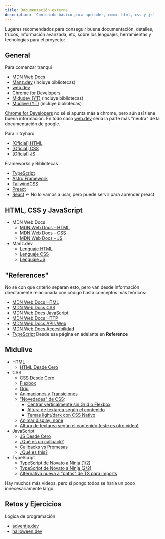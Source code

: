 ```yaml
---
title: Documentación externa
description: 'Contenido básico para aprender, como: html, css y js'
---
```


Lugares recomendados para conseguir buena documentación, detalles, trucos, información avanzada, etc, sobre los lenguajes, herramientas y tecnologías para el proyecto:

## General
Para comenzar tranqui
- [MDN Web Docs](https://www.youtube.com) 
- [Manz.dev](https://manz.dev/) (incluye bibliotecas)
- [web.dev](https://web.dev/)
- [Chrome for Developers](https://developer.chrome.com/docs)
- [Midudev (YT)](https://www.youtube.com/@midudev) (incluye bibliotecas)
- [Mudlive (YT)](https://www.youtube.com/@midulive) (incluye bibliotecas)

[Chrome for Developers](https://developer.chrome.com/docs) no sé si apunta más a chrome, pero aún así tiene buena información.
En todo caso [web.dev](https://web.dev/) sería la parte más "neutra" de la documentación de google.

Para ir tryhard
- [[Oficial] HTML](https://html.spec.whatwg.org/)
- [[Oficial] CSS](https://www.w3.org/Style/CSS/Overview.en.html)
- [[Oficial] JS](https://tc39.es/ecma262/)

Frameworks y Bibliotecas
- [TypeScript](https://www.typescriptlang.org/docs/)
- [Astro Framework](https://docs.astro.build/en/getting-started/)
- [TailwindCSS](https://tailwindcss.com/docs/styling-with-utility-classes)
- [Preact](https://preactjs.com/guide/v10/getting-started)
- [React](https://react.dev/learn) <- No lo vamos a usar, pero puede servir para aprender preact

## HTML, CSS y JavaScript
- MDN Web Docs
  - [MDN Web Docs - HTML](https://developer.mozilla.org/es/docs/Learn_web_development/Core/Structuring_content)
  - [MDN Web Docs - CSS](https://developer.mozilla.org/es/docs/Learn_web_development/Core/Styling_basics)
  - [MDN Web Docs - JS](https://developer.mozilla.org/es/docs/Learn_web_development/Core/Scripting)
- Manz.dev
  - [Lenguaje HTML](https://lenguajehtml.com/html/)
  - [Lenguaje CSS](https://lenguajecss.com/css/)
  - [Lenguaje JS](https://lenguajejs.com/javascript/)

## "References"
No sé con qué criterio separan esto, pero van desde información directamente relacionada con código hasta conceptos más teóricos:
- [MDN Web Docs HTML](https://developer.mozilla.org/en-US/docs/Web/HTML)
- [MDN Web Docs CSS](https://developer.mozilla.org/en-US/docs/Web/CSS)
- [MDN Web Docs JavaScript](https://developer.mozilla.org/en-US/docs/Web/JavaScript)
- [MDN Web Docs HTTP](https://developer.mozilla.org/en-US/docs/Web/HTTP)
- [MDN Web Docs APIs Web](https://developer.mozilla.org/en-US/docs/Web/API)
- [MDN Web Docs Accesibilidad](https://developer.mozilla.org/en-US/docs/Web/Accessibility)
- [TypeScript](https://www.typescriptlang.org/docs/handbook/utility-types.html) Desde esa página en adelante en **Reference**

## Midulive
- HTML
  - [HTML Desde Cero](https://www.youtube.com/watch?v=3nYLTiY5skU)
- CSS
  - [CSS Desde Cero](https://www.youtube.com/watch?v=hrxjBqZWsb0)
  - [Flexbox](https://www.youtube.com/watch?v=PSwlAuRbv_A)
  - [Grid](https://www.youtube.com/watch?v=iTjkiI8QQsM)
  - [Animaciones y Transiciones](https://www.youtube.com/watch?v=RwjgfNX41TE)
  - ["Novedades" de CSS](https://www.youtube.com/watch?v=4Ke32mrb2qo):
    - [Centrar verticalmente sin Grid o Flexbox](https://www.youtube.com/watch?v=4Ke32mrb2qo)
    - [Altura de textarea según el contenido](https://www.youtube.com/watch?v=4Ke32mrb2qo&t=57s)
    - [Temas light/dark con CSS Nativo](https://www.youtube.com/watch?v=4Ke32mrb2qo&t=363s)
  - [Animar display: none](https://www.youtube.com/watch?v=WDcbnOP-MIo)
  - [Altura de textarea según el contenido (este es otro video)](https://www.youtube.com/watch?v=8aryHZ8Z9WY)
- JavaScript
  - [JS Desde Cero](https://www.youtube.com/watch?v=Z34BF9PCfYg)
  - [¿Qué es un callback?](https://www.youtube.com/watch?v=kjCH7vvISsE)
  - [Callbacks vs Promesas](https://www.youtube.com/watch?v=frm0CHyeSbE)
  - [¿Qué es this?](https://www.youtube.com/watch?v=byirHCoSPFY)
- TypeScript
  - [TypeScript de Novato a Ninja (1/2)](https://www.youtube.com/watch?v=fUgxxhI_bvc)
  - [TypeScript de Novato a Ninja (2/2)](https://www.youtube.com/watch?v=L1ZSk-vPVKI)
  - [Alternativa nueva a "paths" de TS para imports](https://www.youtube.com/watch?v=6lzBJ0vP6ZQ)

Hay muchos más videos, pero si pongo todos se haría un poco innecesariamente largo.

## Retos y Ejercicios
Lógica de programación
- [adventjs.dev](https://adventjs.dev/es)
- [halloween.dev](https://www.halloween.dev/es)